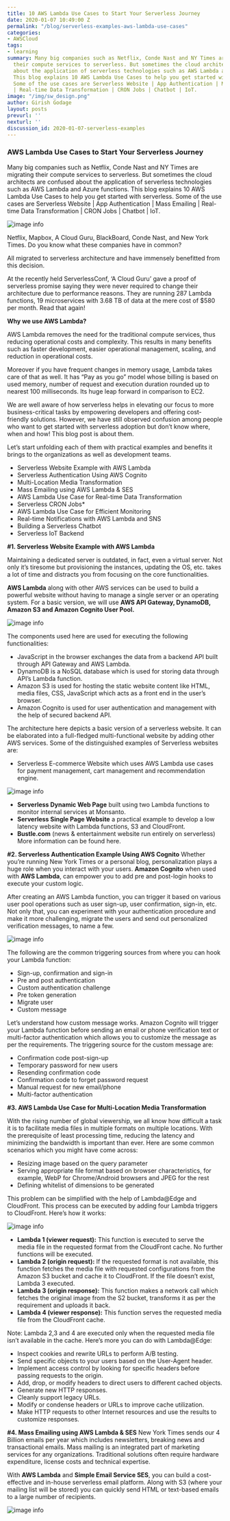 ```yaml
---
title: 10 AWS Lambda Use Cases to Start Your Serverless Journey
date: 2020-01-07 10:49:00 Z
permalink: "/blog/serverless-examples-aws-lambda-use-cases"
categories:
- AWSCloud
tags:
- learning
summary: Many big companies such as Netflix, Conde Nast and NY Times are migrating
  their compute services to serverless. But sometimes the cloud architects are confused
  about the application of serverless technologies such as AWS Lambda and Azure functions.
  This blog explains 10 AWS Lambda Use Cases to help you get started with serverless.
  Some of the use cases are Serverless Website | App Authentication | Mass Emailing
  | Real-time Data Transformation | CRON Jobs | Chatbot | IoT.
image: "/img/sw_design.png"
author: Girish Godage
layout: posts
prevurl: ''
nexturl: ''
discussion_id: 2020-01-07-serverless-examples
---
```


### AWS Lambda Use Cases to Start Your Serverless Journey

 Many big companies such as Netflix, Conde Nast and NY Times are migrating their compute services to serverless. But sometimes the cloud architects are confused about the application of serverless technologies such as AWS Lambda and Azure functions. This blog explains 10 AWS Lambda Use Cases to help you get started with serverless. Some of the use cases are Serverless Website | App Authentication | Mass Emailing | Real-time Data Transformation | CRON Jobs | Chatbot | IoT.

 ![image info](/img/awscloud/2/Serverless-Examples-with-AWS-Lambda-Use-Cases.png)

 Netflix, Mapbox, A Cloud Guru, BlackBoard, Conde Nast, and New York Times. Do you know what these companies have in common?

All migrated to serverless architecture and have immensely benefitted from this decision.

At the recently held ServerlessConf, ‘A Cloud Guru’ gave a proof of serverless promise saying they were never required to change their architecture due to performance reasons. They are running 287 Lambda functions, 19 microservices with 3.68 TB of data at the mere cost of $580 per month. Read that again!

**Why we use AWS Lambda?**

AWS Lambda removes the need for the traditional compute services, thus reducing operational costs and complexity. This results in many benefits such as faster development, easier operational management, scaling, and reduction in operational costs.

Moreover if you have frequent changes in memory usage, Lambda takes care of that as well. It has “Pay as you go” model whose billing is based on used memory, number of request and execution duration rounded up to nearest 100 milliseconds. Its huge leap forward in comparison to EC2.

We are well aware of how serverless helps in elevating our focus to more business-critical tasks by empowering developers and offering cost-friendly solutions. However, we have still observed confusion among people who want to get started with serverless adoption but don’t know where, when and how! This blog post is about them.

Let’s start unfolding each of them with practical examples and benefits it brings to the organizations as well as development teams.

* Serverless Website Example with AWS Lambda
* Serverless Authentication Using AWS Cognito
* Multi-Location Media Transformation
* Mass Emailing using AWS Lambda & SES
* AWS Lambda Use Case for Real-time Data Transformation
* Serverless CRON Jobs*
* AWS Lambda Use Case for Efficient Monitoring
* Real-time Notifications with AWS Lambda and SNS
* Building a Serverless Chatbot
* Serverless IoT Backend

**#1. Serverless Website Example with AWS Lambda**

Maintaining a dedicated server is outdated, in fact, even a virtual server. Not only it’s tiresome but provisioning the instances, updating the OS, etc. takes a lot of time and distracts you from focusing on the core functionalities.

**AWS Lambda** along with other AWS services can be used to build a powerful website without having to manage a single server or an operating system. For a basic version, we will use **AWS API Gateway, DynamoDB, Amazon S3 and Amazon Cognito User Pool.**

![image info](/img/awscloud/2/Serverless-Website-Example.png)

The components used here are used for executing the following functionalities:

* JavaScript in the browser exchanges the data from a backend API built through API Gateway and AWS Lambda.
* DynamoDB is a NoSQL database which is used for storing data through API’s Lambda function.
* Amazon S3 is used for hosting the static website content like HTML, media files, CSS, JavaScript which acts as a front end in the user’s browser.
* Amazon Cognito is used for user authentication and management with the help of secured backend API.

The architecture here depicts a basic version of a serverless website. It can be elaborated into a full-fledged multi-functional website by adding other AWS services. Some of the distinguished examples of Serverless websites are:

* Serverless E-commerce Website which uses AWS Lambda use cases for payment management, cart management and recommendation engine.

![image info](/img/awscloud/2/cover-image-1.png)

* **Serverless Dynamic Web Page** built using two Lambda functions to monitor internal services at Monsanto.
* **Serverless Single Page Website** a practical example to develop a low latency website with Lambda functions, S3 and CloudFront.
* **Bustle.com** (news & entertainment website run entirely on serverless) More information can be found here.

**#2. Serverless Authentication Example Using AWS Cognito**
Whether you’re running New York Times or a personal blog, personalization plays a huge role when you interact with your users. **Amazon Cognito** when used with **AWS Lambda**, can empower you to add pre and post-login hooks to execute your custom logic.

After creating an AWS Lambda function, you can trigger it based on various user pool operations such as user sign-up, user confirmation, sign-in, etc. Not only that, you can experiment with your authentication procedure and make it more challenging, migrate the users and send out personalized verification messages, to name a few.

![image info](/img/awscloud/2/Serverless-Authentication-Example-Using-AWS-Cognito.png)

The following are the common triggering sources from where you can hook your Lambda function:

* Sign-up, confirmation and sign-in
* Pre and post authentication
* Custom authentication challenge
* Pre token generation
* Migrate user
* Custom message

Let’s understand how custom message works. Amazon Cognito will trigger your Lambda function before sending an email or phone verification text or multi-factor authentication which allows you to customize the message as per the requirements. The triggering source for the custom message are:

* Confirmation code post-sign-up
* Temporary password for new users
* Resending confirmation code
* Confirmation code to forget password request
* Manual request for new email/phone
* Multi-factor authentication

**#3. AWS Lambda Use Case for Multi-Location Media Transformation**

With the rising number of global viewership, we all know how difficult a task it is to facilitate media files in multiple formats on multiple locations. With the prerequisite of least processing time, reducing the latency and minimizing the bandwidth is important than ever. Here are some common scenarios which you might have come across:

* Resizing image based on the query parameter
* Serving appropriate file format based on browser characteristics, for example, WebP for Chrome/Android browsers and JPEG for the rest
* Defining whitelist of dimensions to be generated

This problem can be simplified with the help of Lambda@Edge and CloudFront. This process can be executed by adding four Lambda triggers to CloudFront. Here’s how it works:

![image info](/img/awscloud/2/AWS-Lambda-Edge-Multi-Location-Media-Transform-Example-768x239.png)

* **Lambda 1 (viewer request):** This function is executed to serve the media file in the requested format from the CloudFront cache. No further functions will be executed.
* **Lambda 2 (origin request):** If the requested format is not available, this function fetches the media file with requested configurations from the Amazon S3 bucket and cache it to CloudFront. If the file doesn’t exist, Lambda 3 executed.
* **Lambda 3 (origin response):** This function makes a network call which fetches the original image from the S2 bucket, transforms it as per the requirement and uploads it back.
* **Lambda 4 (viewer response):** This function serves the requested media file from the CloudFront cache.

Note: Lambda 2,3 and 4 are executed only when the requested media file isn’t available in the cache. Here’s more you can do with Lambda@Edge:

* Inspect cookies and rewrite URLs to perform A/B testing.
* Send specific objects to your users based on the User-Agent header.
* Implement access control by looking for specific headers before passing requests to the origin.
* Add, drop, or modify headers to direct users to different cached objects.
* Generate new HTTP responses.
* Cleanly support legacy URLs.
* Modify or condense headers or URLs to improve cache utilization.
* Make HTTP requests to other Internet resources and use the results to customize responses.

**#4. Mass Emailing using AWS Lambda & SES**
New York Times sends our 4 Billion emails per year which includes newsletters, breaking news and transactional emails. Mass mailing is an integrated part of marketing services for any organizations. Traditional solutions often require hardware expenditure, license costs and technical expertise.

With **AWS Lambda** and **Simple Email Service SES**, you can build a cost-effective and in-house serverless email platform. Along with S3 (where your mailing list will be stored) you can quickly send HTML or text-based emails to a large number of recipients.

![image info](/img/awscloud/2/Serverless-Email-Example-using-SES-768x205.png)